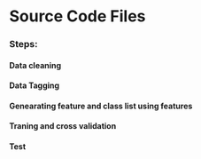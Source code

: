 # Source Code Files

### Steps:
#### Data cleaning 
#### Data Tagging 
#### Genearating feature and class list using features
#### Traning and cross validation
#### Test 
